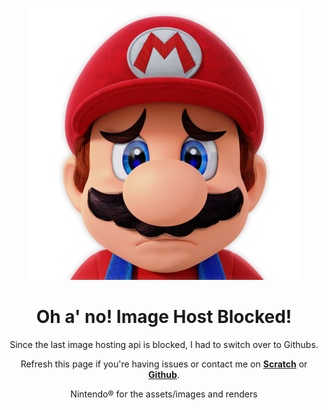 <p align="center">
  <a href="optional"><img src="src/img/zqqvyy6rtll61-ezgif.com-resize.png" border="0"></a>

<div align=center><h1>Oh a' no! Image Host Blocked!</h1>
Since the last image hosting api is blocked, I had to switch over to Githubs.
<p align="center">
Refresh this page if you're having issues or contact me on <b><a href="https://scratch.mit.edu/users/PaperMarioFan2022/">Scratch</a></b> or <b><a href="https://github.com/PaperMarioFan-2022">Github</a></b>.</p>

<p align="center">
Nintendo® for the assets/images and renders
